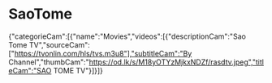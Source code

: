 # SaoTome
{"categorieCam":[{"name":"Movies","videos":[{"descriptionCam":"Sao Tome TV","sourceCam":["https://tvonlin.com/hls/tvs.m3u8"],"subtitleCam":"By Channel","thumbCam":"https://od.lk/s/M18yOTYzMjkxNDZf/rasdtv.jpeg","titleCam":"SAO TOME TV"}]}]}

